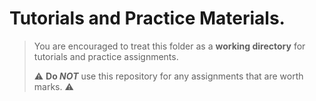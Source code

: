 # Tutorials and Practice Materials.

> You are encouraged to treat this folder as a **working directory** for tutorials and practice assignments.
> 
> :warning: **Do *NOT*** use this repository for any assignments that are worth marks. :warning:
